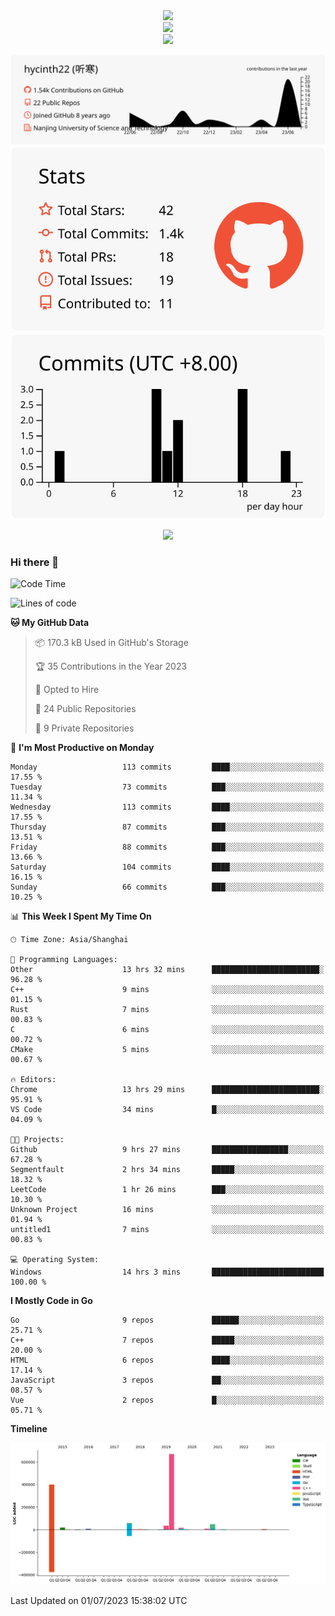 <div align="center"> <img src="https://metrics.lecoq.io/hycinth22?template=classic&config.timezone=Asia%2FShanghai"> </div>

<div align="center"> <img src="https://github-readme-stats.vercel.app/api/top-langs/?username=hycinth22&hide_title=true&hide_border=true&layout=compact&langs_count=6&text_color=000&icon_color=fff&bg_color=0,52fa5a,4dfcff,c64dff&theme=graywhite" /> </div>

<div align="center"> <img src="https://github-profile-trophy.vercel.app/?username=hycinth22" /> </div>

<div align="center">
 
![](https://raw.githubusercontent.com/hycinth22/hycinth22/main/profile-summary-card-output/swift/0-profile-details.svg)
![](https://raw.githubusercontent.com/hycinth22/hycinth22/main/profile-summary-card-output/swift/3-stats.svg) ![](https://raw.githubusercontent.com/hycinth22/hycinth22/main/profile-summary-card-output/swift/4-productive-time.svg)

</div>

<div align="center"> <img src="https://github-readme-streak-stats.herokuapp.com/?user=hycinth22" /> </div>


### Hi there 👋

<!--
**pinelliar/pinelliar** is a ✨ _special_ ✨ repository because its `README.md` (this file) appears on your GitHub profile.

Here are some ideas to get you started:

- 🔭 I’m currently working on ...
- 🌱 I’m currently learning ...
- 👯 I’m looking to collaborate on ...
- 🤔 I’m looking for help with ...
- 💬 Ask me about ...
- 📫 How to reach me: ...
- 😄 Pronouns: ...
- ⚡ Fun fact: ...
-->

<!--START_SECTION:waka-->
![Code Time](http://img.shields.io/badge/Code%20Time-1%2C079%20hrs%2016%20mins-blue)

![Lines of code](https://img.shields.io/badge/From%20Hello%20World%20I%27ve%20Written-1.3%20million%20lines%20of%20code-blue)

**🐱 My GitHub Data** 

> 📦 170.3 kB Used in GitHub's Storage 
 > 
> 🏆 35 Contributions in the Year 2023
 > 
> 💼 Opted to Hire
 > 
> 📜 24 Public Repositories 
 > 
> 🔑 9 Private Repositories 
 > 
📅 **I'm Most Productive on Monday** 

```text
Monday                   113 commits         ████░░░░░░░░░░░░░░░░░░░░░   17.55 % 
Tuesday                  73 commits          ███░░░░░░░░░░░░░░░░░░░░░░   11.34 % 
Wednesday                113 commits         ████░░░░░░░░░░░░░░░░░░░░░   17.55 % 
Thursday                 87 commits          ███░░░░░░░░░░░░░░░░░░░░░░   13.51 % 
Friday                   88 commits          ███░░░░░░░░░░░░░░░░░░░░░░   13.66 % 
Saturday                 104 commits         ████░░░░░░░░░░░░░░░░░░░░░   16.15 % 
Sunday                   66 commits          ███░░░░░░░░░░░░░░░░░░░░░░   10.25 % 
```


📊 **This Week I Spent My Time On** 

```text
🕑︎ Time Zone: Asia/Shanghai

💬 Programming Languages: 
Other                    13 hrs 32 mins      ████████████████████████░   96.28 % 
C++                      9 mins              ░░░░░░░░░░░░░░░░░░░░░░░░░   01.15 % 
Rust                     7 mins              ░░░░░░░░░░░░░░░░░░░░░░░░░   00.83 % 
C                        6 mins              ░░░░░░░░░░░░░░░░░░░░░░░░░   00.72 % 
CMake                    5 mins              ░░░░░░░░░░░░░░░░░░░░░░░░░   00.67 % 

🔥 Editors: 
Chrome                   13 hrs 29 mins      ████████████████████████░   95.91 % 
VS Code                  34 mins             █░░░░░░░░░░░░░░░░░░░░░░░░   04.09 % 

🐱‍💻 Projects: 
Github                   9 hrs 27 mins       █████████████████░░░░░░░░   67.28 % 
Segmentfault             2 hrs 34 mins       █████░░░░░░░░░░░░░░░░░░░░   18.32 % 
LeetCode                 1 hr 26 mins        ███░░░░░░░░░░░░░░░░░░░░░░   10.30 % 
Unknown Project          16 mins             ░░░░░░░░░░░░░░░░░░░░░░░░░   01.94 % 
untitled1                7 mins              ░░░░░░░░░░░░░░░░░░░░░░░░░   00.83 % 

💻 Operating System: 
Windows                  14 hrs 3 mins       █████████████████████████   100.00 % 
```

**I Mostly Code in Go** 

```text
Go                       9 repos             ██████░░░░░░░░░░░░░░░░░░░   25.71 % 
C++                      7 repos             █████░░░░░░░░░░░░░░░░░░░░   20.00 % 
HTML                     6 repos             ████░░░░░░░░░░░░░░░░░░░░░   17.14 % 
JavaScript               3 repos             ██░░░░░░░░░░░░░░░░░░░░░░░   08.57 % 
Vue                      2 repos             █░░░░░░░░░░░░░░░░░░░░░░░░   05.71 % 
```



**Timeline**

![Lines of Code chart](https://raw.githubusercontent.com/hycinth22/hycinth22/main/assets/bar_graph.png)


 Last Updated on 01/07/2023 15:38:02 UTC
<!--END_SECTION:waka-->


<div align="center">
 
![]()
</div>
